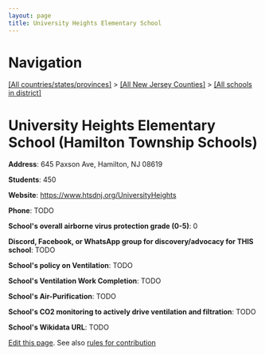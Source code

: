 ```yaml
---
layout: page
title: University Heights Elementary School
---
```

# Navigation

[[All countries/states/provinces]](../../..) > [[All New Jersey Counties]](../..) > [[All schools in district]](..)

# University Heights Elementary School (Hamilton Township Schools)

**Address**: 645 Paxson Ave, Hamilton, NJ 08619

**Students**: 450

**Website**: <https://www.htsdnj.org/UniversityHeights>

**Phone**: TODO

**School's overall airborne virus protection grade (0-5)**: 0

**Discord, Facebook, or WhatsApp group for discovery/advocacy for THIS school**: TODO

**School's policy on Ventilation**: TODO

**School's Ventilation Work Completion**: TODO

**School's Air-Purification**: TODO

**School's CO2 monitoring to actively drive ventilation and filtration**: TODO

**School's Wikidata URL**: TODO


[Edit this page](https://github.com/ventilate-schools/NJ/edit/main/./Mercer/Hamilton_Township_Schools/University_Heights_Elementary_School.md). See also [rules for contribution](../../../contribution-rules/)